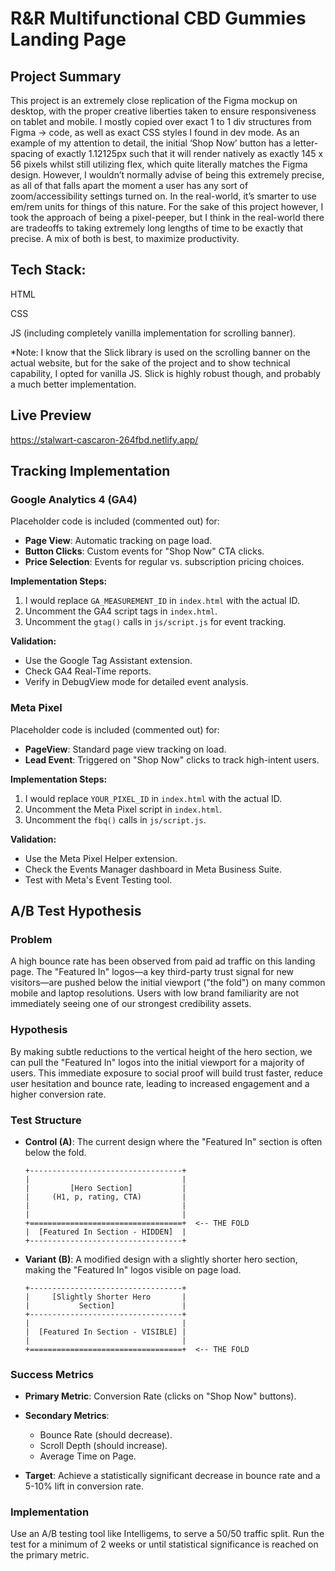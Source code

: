 # R&R Multifunctional CBD Gummies Landing Page

## Project Summary

This project is an extremely close replication of the Figma mockup on desktop, with the proper creative liberties taken to ensure responsiveness on tablet and mobile. I mostly copied over exact 1 to 1 div structures from Figma -> code, as well as exact CSS styles I found in dev mode. As an example of my attention to detail, the initial ‘Shop Now’ button has a letter-spacing of exactly 1.12125px such that it will render natively as exactly 145 x 56 pixels whilst still utilizing flex, which quite literally matches the Figma design. However, I wouldn’t normally advise of being this extremely precise, as all of that falls apart the moment a user has any sort of zoom/accessibility settings turned on. In the real-world, it’s smarter to use em/rem units for things of this nature. For the sake of this project however, I took the approach of being a pixel-peeper, but I think in the real-world there are tradeoffs to taking extremely long lengths of time to be exactly that precise. A mix of both is best, to maximize productivity.

## Tech Stack:

HTML

CSS

JS (including completely vanilla implementation for scrolling banner).

\*Note: I know that the Slick library is used on the scrolling banner on the actual website, but for the sake of the project and to show technical capability, I opted for vanilla JS. Slick is highly robust though, and probably a much better implementation.

## Live Preview

https://stalwart-cascaron-264fbd.netlify.app/

## Tracking Implementation

### Google Analytics 4 (GA4)

Placeholder code is included (commented out) for:

- **Page View**: Automatic tracking on page load.
- **Button Clicks**: Custom events for "Shop Now" CTA clicks.
- **Price Selection**: Events for regular vs. subscription pricing choices.

**Implementation Steps:**

1. I would replace `GA_MEASUREMENT_ID` in `index.html` with the actual ID.
2. Uncomment the GA4 script tags in `index.html`.
3. Uncomment the `gtag()` calls in `js/script.js` for event tracking.

**Validation:**

- Use the Google Tag Assistant extension.
- Check GA4 Real-Time reports.
- Verify in DebugView mode for detailed event analysis.

### Meta Pixel

Placeholder code is included (commented out) for:

- **PageView**: Standard page view tracking on load.
- **Lead Event**: Triggered on "Shop Now" clicks to track high-intent users.

**Implementation Steps:**

1. I would replace `YOUR_PIXEL_ID` in `index.html` with the actual ID.
2. Uncomment the Meta Pixel script in `index.html`.
3. Uncomment the `fbq()` calls in `js/script.js`.

**Validation:**

- Use the Meta Pixel Helper extension.
- Check the Events Manager dashboard in Meta Business Suite.
- Test with Meta's Event Testing tool.

## A/B Test Hypothesis

### Problem

A high bounce rate has been observed from paid ad traffic on this landing page. The "Featured In" logos—a key third-party trust signal for new visitors—are pushed below the initial viewport ("the fold") on many common mobile and laptop resolutions. Users with low brand familiarity are not immediately seeing one of our strongest credibility assets.

### Hypothesis

By making subtle reductions to the vertical height of the hero section, we can pull the "Featured In" logos into the initial viewport for a majority of users. This immediate exposure to social proof will build trust faster, reduce user hesitation and bounce rate, leading to increased engagement and a higher conversion rate.

### Test Structure

- **Control (A)**: The current design where the "Featured In" section is often below the fold.

  ```
  +----------------------------------+
  |                                  |
  |         [Hero Section]           |
  |     (H1, p, rating, CTA)         |
  |                                  |
  |                                  |
  +==================================+  <-- THE FOLD
  |  [Featured In Section - HIDDEN]  |
  +----------------------------------+
  ```

- **Variant (B)**: A modified design with a slightly shorter hero section, making the "Featured In" logos visible on page load.

  ```
  +----------------------------------+
  |     [Slightly Shorter Hero       |
  |           Section]               |
  +----------------------------------+
  |                                  |
  |  [Featured In Section - VISIBLE] |
  |                                  |
  +==================================+  <-- THE FOLD
  ```

### Success Metrics

- **Primary Metric**: Conversion Rate (clicks on "Shop Now" buttons).
- **Secondary Metrics**:

  - Bounce Rate (should decrease).
  - Scroll Depth (should increase).
  - Average Time on Page.

- **Target**: Achieve a statistically significant decrease in bounce rate and a 5-10% lift in conversion rate.

### Implementation

Use an A/B testing tool like Intelligems, to serve a 50/50 traffic split. Run the test for a minimum of 2 weeks or until statistical significance is reached on the primary metric.
